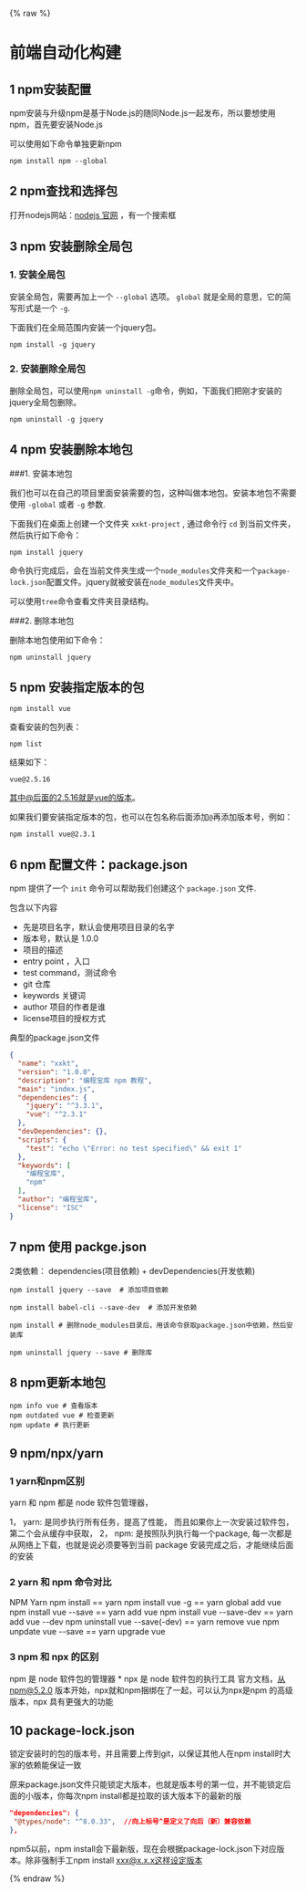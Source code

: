 {% raw %}

# 前端自动化构建

## 1 npm安装配置

npm安装与升级npm是基于Node.js的随同Node.js一起发布，所以要想使用npm，首先要安装Node.js

可以使用如下命令单独更新npm

```shell
npm install npm --global
```

## 2 npm查找和选择包

打开nodejs网站：[nodejs 官网](https://www.npmjs.com/) ，有一个搜索框

## 3 npm 安装删除全局包

### 1. 安装全局包

安装全局包，需要再加上一个 `--global` 选项。 `global` 就是全局的意思，它的简写形式是一个 `-g`.

下面我们在全局范围内安装一个jquery包。

```shell
npm install -g jquery
```

 

### 2. 安装删除全局包

删除全局包，可以使用`npm uninstall -g`命令，例如，下面我们把刚才安装的jquery全局包删除。

```shell
npm uninstall -g jquery
```

## 4 npm 安装删除本地包

###1. 安装本地包

我们也可以在自己的项目里面安装需要的包，这种叫做本地包。安装本地包不需要使用 `-global` 或者 `-g` 参数.

下面我们在桌面上创建一个文件夹 `xxkt-project` , 通过命令行 `cd` 到当前文件夹，然后执行如下命令：

```shell
npm install jquery
```

命令执行完成后，会在当前文件夹生成一个`node_modules`文件夹和一个`package-lock.json`配置文件。jquery就被安装在`node_modules`文件夹中。

可以使用`tree`命令查看文件夹目录结构。

###2. 删除本地包

删除本地包使用如下命令：

```shell
npm uninstall jquery
```

## 5 npm 安装指定版本的包

```shell
npm install vue
```

查看安装的包列表：

```shell
npm list
```

结果如下：

```shell
vue@2.5.16
```

其中@后面的2.5.16就是vue的版本。

如果我们要安装指定版本的包，也可以在包名称后面添加`@`再添加版本号，例如：

```shell
npm install vue@2.3.1
```

## 6 npm 配置文件：package.json

npm 提供了一个 `init` 命令可以帮助我们创建这个 `package.json` 文件.

包含以下内容

- 先是项目名字，默认会使用项目目录的名字
- 版本号，默认是 1.0.0
- 项目的描述
- entry point ，入口
- test command，测试命令
- git 仓库
- keywords 关键词
- author 项目的作者是谁
- license项目的授权方式

典型的package.json文件

```json
{
  "name": "xxkt",
  "version": "1.0.0",
  "description": "编程宝库 npm 教程",
  "main": "index.js",
  "dependencies": {
    "jquery": "^3.3.1",
    "vue": "^2.3.1"
  },
  "devDependencies": {},
  "scripts": {
    "test": "echo \"Error: no test specified\" && exit 1"
  },
  "keywords": [
    "编程宝库",
    "npm"
  ],
  "author": "编程宝库",
  "license": "ISC"
}
```

## 7 npm 使用 packge.json

2类依赖： dependencies(项目依赖) + devDependencies(开发依赖)

```shell
npm install jquery --save  # 添加项目依赖

npm install babel-cli --save-dev  # 添加开发依赖

npm install # 删除node_modules目录后，用该命令获取package.json中依赖，然后安装库

npm uninstall jquery --save # 删除库
```

## 8 npm更新本地包

```shell
npm info vue # 查看版本
npm outdated vue # 检查更新
npm update # 执行更新
```

## 9 npm/npx/yarn

### 1 yarn和npm区别

yarn 和 npm 都是 node 软件包管理器，

1， yarn: 是同步执行所有任务，提高了性能， 而且如果你上一次安装过软件包，第二个会从缓存中获取，
2， npm: 是按照队列执行每一个package, 每一次都是从网络上下载，也就是说必须要等到当前 package 安装完成之后，才能继续后面的安装

### 2 yarn 和 npm 命令对比

 NPM                               Yarn
npm install                     ==     yarn
npm install vue -g              ==     yarn global add vue
npm install vue --save          ==     yarn add vue
npm install vue --save-dev      ==     yarn add vue --dev
npm uninstall vue --save(-dev)  ==     yarn remove vue
npm unpdate vue --save          ==     yarn upgrade vue

### 3 npm 和 npx 的区别

npm 是 node 软件包的管理器 * npx 是 node 软件包的执行工具  官方文档，从npm@5.2.0 版本开始，npx就和npm捆绑在了一起，可以认为npx是npm 的高级版本，npx 具有更强大的功能

## 10 package-lock.json

锁定安装时的包的版本号，并且需要上传到git，以保证其他人在npm install时大家的依赖能保证一致

原来package.json文件只能锁定大版本，也就是版本号的第一位，并不能锁定后面的小版本，你每次npm install都是拉取的该大版本下的最新的版

```json
"dependencies": {
 "@types/node": "^8.0.33",	//向上标号^是定义了向后（新）兼容依赖
},
```

npm5以前，npm install会下最新版，现在会根据package-lock.json下对应版本。除非强制手工npm install xxx@x.x.x这样设定版本





{% endraw %}

